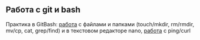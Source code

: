 ## Работа с git и bash
Практика в GitBash: [работа](https://github.com/DariaBakhtina/git_bash/blob/main/Файлы%20и%20папки.txt) с файлами и папками (touch/mkdir, rm/rmdir, mv/cp, cat, grep/find) и в текстовом редакторе nano, [работа](https://github.com/DariaBakhtina/git_bash/blob/main/ping%2C%20curl.txt) с ping/curl
